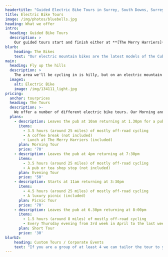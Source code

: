 ```yaml
---
headertitle: "Guided Electric Bike Tours in Surrey, South Downs, Surrey Hills, West Sussex, Guildford, Haslemere, Farnham, Godalming, Chiddingfold and Petworth."
title: Electric Bike Tours
image: /img/photos/bluebells.jpg
heading: What we offer
intro:
  heading: Guided Bike Tours
  description: >
    Our guided tours start and finish either at **[The Merry Harriers](https://www.merryharriers.com)** pub in the village of Hambledon, Surrey, or at your chosen location in the vicinity. We stay off-road as much as possible, using the extensive local network of bridleways and tracks. The tours last up to 4 hours and we'll cover between 20 and 35 miles. Along the way we'll visit some of the local sites of interest and have a refreshment stop. The maximum group size is 6.
blurb:
    heading: The Bikes
    text: "Our electric mountain bikes are the latest models of the Cube Reaction Hybrid, with the highest spec Bosch CX engines and 500w batteries. They have a battery assisted range of between 30 miles (48km) and 60 miles (97km), depending on how they are ridden, the weight of the rider and the type of terrain they are ridden on."
main:
  heading: Fly up the hills
  description: >
    The area we'll be cycling in is hilly, but on an electric mountain bike you'll get up even the steepest ascent without a sweat (unless you want to sweat, the amount of work you let the engine do is up to you). Electric bikes are a great way to allow a group of people with differing fitness levels to cycle together.
  image1:
    alt: Electric Bike
    image: /img/134111_light.jpg
pricing:
  anchor: tourprices
  heading: The Tours
  description: >-
    We offer a number of different electric bike tours. Our Morning and Evening and Short tours start and finish at The Merry Harriers pub. The Picnic tours can start and finish anywhere in the local vicinity (for example at Witley train station, at Hambledon Village Shop or at your Hotel/B&B). All prices are per person. Bookings are essential for all tours.
  plans:
    - description: Leaves the pub at 10am returning at 1.30pm for a pub lunch
      items:
        - 3.5 hours (around 25 miles) of mostly off-road cycling
        - A coffee break (not included)
        - Lunch at The Merry Harriers (included)
      plan: Morning Tour
      price: '70'
    - description: Leaves the pub at 4pm returning at 7:30pm
      items:
        - 3.5 hours (around 25 miles) of mostly off-road cycling
        - A pub or tea shop stop (not included)
      plan: Evening Tour
      price: '50'
    - description: Starts at 11am returning at 3:30pm
      items:
        - 4.5 hours (around 25 miles) of mostly off-road cycling
        - A luxury picnic (included)
      plan: Picnic Tour
      price: '70'
    - description: Leaves the pub at 6.30pm returning at 8:00pm
      items:
        - 1.5 hours (around 8 miles) of mostly off-road cycling
        - Every Thursday evening from 3rd week in April to the last week in August (or by arrangement)
      plan: Short Tour
      price: '30'
blurb2:
    heading: Custom Tours / Corporate Events
    text: "If you are a group of at least 4 we can tailor the tour to your wishes in terms of timings and where we visit. For example we can take in a local winery or brewery tour, tour historic Petworth or visit a gallery/pottery. We can also put together a bike activity for your corporate event."
---
```


